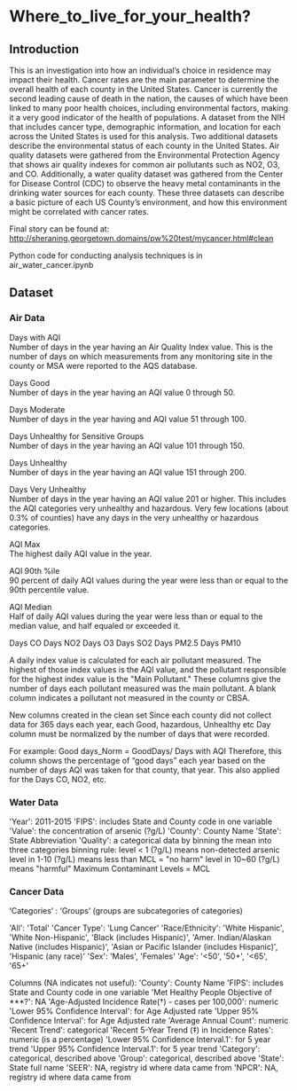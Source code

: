 # Where_to_live_for_your_health?

## Introduction
This is an investigation into how an individual’s choice in residence may impact their health. Cancer rates are the main parameter to determine the overall health of each county in the United States. Cancer is currently the second leading cause of death in the nation, the causes of which have been linked to many poor health choices, including environmental factors, making it a very good indicator of the health of populations. A dataset from the NIH that includes cancer type, demographic information, and location for each across the United States is used for this analysis. Two additional datasets describe the environmental status of each county in the United States. Air quality datasets were gathered from the Environmental Protection Agency that shows air quality indexes for common air pollutants such as NO2, O3, and CO. Additionally, a water quality dataset was gathered from the Center for Disease Control (CDC) to observe the heavy metal contaminants in the drinking water sources for each county. These three datasets can describe a basic picture of each US County’s environment, and how this environment might be correlated with cancer rates.  
  
Final story can be found at: http://sheraning.georgetown.domains/pw%20test/mycancer.html#clean

Python code for conducting analysis techniques is in air_water_cancer.ipynb

## Dataset
### Air Data
Days with AQI  
Number of days in the year having an Air Quality Index value. This is the number of days on which measurements from any monitoring site in the county or MSA were reported to the AQS database.  
  
Days Good  
Number of days in the year having an AQI value 0 through 50.
  
Days Moderate  
Number of days in the year having and AQI value 51 through 100.
  
Days Unhealthy for Sensitive Groups  
Number of days in the year having an AQI value 101 through 150.
   
Days Unhealthy  
Number of days in the year having an AQI value 151 through 200.

Days Very Unhealthy  
Number of days in the year having an AQI value 201 or higher. This includes the AQI categories very unhealthy and hazardous. Very few locations (about 0.3% of counties) have any days in the very unhealthy or hazardous categories.

AQI Max  
The highest daily AQI value in the year.

AQI 90th %ile  
90 percent of daily AQI values during the year were less than or equal to the 90th percentile value.

AQI Median  
Half of daily AQI values during the year were less than or equal to the median value, and half equaled or exceeded it.

Days CO
Days NO2
Days O3
Days SO2
Days PM2.5
Days PM10  

A daily index value is calculated for each air pollutant measured. The highest of those index values is the AQI value, and the pollutant responsible for the highest index value is the "Main Pollutant." These columns give the number of days each pollutant measured was the main pollutant. A blank column indicates a pollutant not measured in the county or CBSA.
  
New columns created in the clean set
Since each county did not collect data for 365 days each year, each Good, hazardous, Unhealthy etc Day column must be normalized by the number of days that were recorded. 

For example:
Good days_Norm = GoodDays/ Days with AQI
Therefore, this column shows the percentage of “good days” each year based on the number of days AQI was taken for that county, that year.
This also applied for the Days CO, NO2, etc.

### Water Data
'Year': 2011-2015
'FIPS': includes State and County code in one variable
'Value': the concentration of arsenic (?g/L)
'County': County Name
'State': State Abbreviation
'Quality': a categorical data by binning the mean into three categories
  		binning rule: level < 1 (?g/L) means non-detected arsenic
    		level in 1-10 (?g/L) means less than MCL = "no harm"
        			level in 10~60 (?g/L) means "harmful"
Maximum Contaminant Levels = MCL

### Cancer Data
‘Categories’ : ‘Groups’ (groups are subcategories of categories)

'All': 'Total'
'Cancer Type': 'Lung Cancer'
'Race/Ethnicity': 'White Hispanic', 'White Non-Hispanic',  'Black (includes Hispanic)', 'Amer. Indian/Alaskan Native (includes Hispanic)', 'Asian or Pacific Islander (includes Hispanic)',  'Hispanic (any race)'
'Sex': 'Males', 'Females'
'Age': '<50', '50+', '<65', '65+'

Columns (NA indicates not useful):
'County': County Name
'FIPS': includes State and County code in one variable
'Met Healthy People Objective of ***?': NA
'Age-Adjusted Incidence Rate(†) - cases per 100,000': numeric
'Lower 95% Confidence Interval': for Age Adjusted rate
'Upper 95% Confidence Interval': for Age Adjusted rate
'Average Annual Count': numeric
'Recent Trend': categorical
'Recent 5-Year Trend (‡) in Incidence Rates': numeric (is a percentage)
'Lower 95% Confidence Interval.1': for 5 year trend
'Upper 95% Confidence Interval.1': for 5 year trend
'Category': categorical, described above
'Group': categorical, described above
'State': State full name
'SEER': NA, registry id where data came from
'NPCR': NA, registry id where data came from
